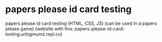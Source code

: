 # papers please id card testing
papers please id card testing (HTML, CSS, JS) (can be used in a papers please game) (website with this: papers-please-id-card-testing.urbigmumz.repl.co)
